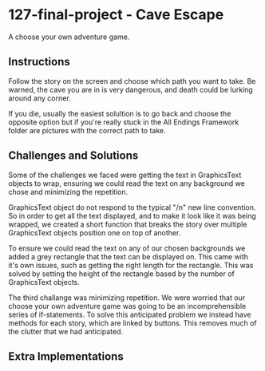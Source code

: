 # 127-final-project - Cave Escape

A choose your own adventure game.

## Instructions

Follow the story on the screen and choose which path you want to take. Be warned, 
the cave you are in is very dangerous, and death could be lurking around any corner.

If you die, usually the easiest solultion is to go back and 
choose the opposite option but if you're really stuck in the 
All Endings Framework folder are pictures with the correct path to take.

## Challenges and Solutions

Some of the challenges we faced were getting the text in GraphicsText objects to wrap, 
ensuring we could read the text on any background we chose and minimizing the repetition.

GraphicsText object do not respond to the typical "/n" new line convention. So in order to get
all the text displayed, and to make it look like it was being wrapped, we created a short function
that breaks the story over multiple GraphicsText objects position one on top of another. 

To ensure we could read the text on any of our chosen backgrounds we added a grey rectangle that 
the text can be displayed on. This came with it's own issues, such as getting the right length for 
the rectangle. This was solved by setting the height of the rectangle based by the number of 
GraphicsText objects. 

The third challange was minimizing repetition. We were worried that our 
choose your own adventure game was going to be an incomprehensible series of if-statements.
To solve this anticipated problem we instead have methods for each story, which are linked by 
buttons. This removes much of the clutter that we had anticipated.

## Extra Implementations

